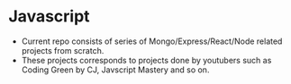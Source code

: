 # Javascript
<ul>
<li>Current repo consists of series of Mongo/Express/React/Node related projects from scratch.</li>
<li>These projects corresponds to projects done by youtubers such as Coding Green by CJ, Javscript Mastery and so on.</li>
</ul>
